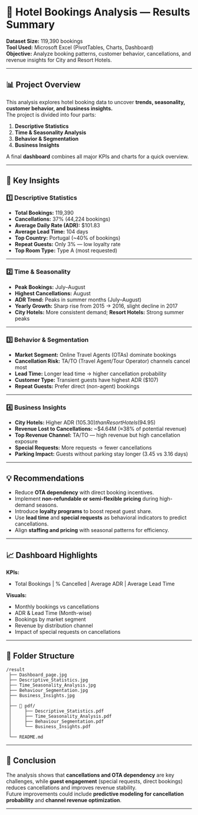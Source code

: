 # 🏨 Hotel Bookings Analysis — Results Summary

**Dataset Size:** 119,390 bookings  
**Tool Used:** Microsoft Excel (PivotTables, Charts, Dashboard)  
**Objective:** Analyze booking patterns, customer behavior, cancellations, and revenue insights for City and Resort Hotels.

---

## 📊 Project Overview
This analysis explores hotel booking data to uncover **trends, seasonality, customer behavior, and business insights.**  
The project is divided into four parts:
1. **Descriptive Statistics**
2. **Time & Seasonality Analysis**
3. **Behavior & Segmentation**
4. **Business Insights**

A final **dashboard** combines all major KPIs and charts for a quick overview.

---

## 🧾 Key Insights

### 1️⃣ Descriptive Statistics
- **Total Bookings:** 119,390  
- **Cancellations:** 37% (44,224 bookings)  
- **Average Daily Rate (ADR):** $101.83  
- **Average Lead Time:** 104 days  
- **Top Country:** Portugal (~40% of bookings)  
- **Repeat Guests:** Only 3% — low loyalty rate  
- **Top Room Type:** Type A (most requested)

---

### 2️⃣ Time & Seasonality
- **Peak Bookings:** July–August  
- **Highest Cancellations:** August  
- **ADR Trend:** Peaks in summer months (July–August)  
- **Yearly Growth:** Sharp rise from 2015 → 2016, slight decline in 2017  
- **City Hotels:** More consistent demand; **Resort Hotels:** Strong summer peaks

---

### 3️⃣ Behavior & Segmentation
- **Market Segment:** Online Travel Agents (OTAs) dominate bookings  
- **Cancellation Risk:** TA/TO (Travel Agent/Tour Operator) channels cancel most  
- **Lead Time:** Longer lead time → higher cancellation probability  
- **Customer Type:** Transient guests have highest ADR ($107)  
- **Repeat Guests:** Prefer direct (non-agent) bookings

---

### 4️⃣ Business Insights
- **City Hotels:** Higher ADR ($105.30) than Resort Hotels ($94.95)  
- **Revenue Lost to Cancellations:** ~$4.64M (≈38% of potential revenue)  
- **Top Revenue Channel:** TA/TO — high revenue but high cancellation exposure  
- **Special Requests:** More requests → fewer cancellations  
- **Parking Impact:** Guests without parking stay longer (3.45 vs 3.16 days)

---

## 💡 Recommendations
- Reduce **OTA dependency** with direct booking incentives.  
- Implement **non-refundable or semi-flexible pricing** during high-demand seasons.  
- Introduce **loyalty programs** to boost repeat guest share.  
- Use **lead time** and **special requests** as behavioral indicators to predict cancellations.  
- Align **staffing and pricing** with seasonal patterns for efficiency.

---

## 📈 Dashboard Highlights
**KPIs:**
- Total Bookings | % Cancelled | Average ADR | Average Lead Time

**Visuals:**
- Monthly bookings vs cancellations  
- ADR & Lead Time (Month-wise)  
- Bookings by market segment  
- Revenue by distribution channel  
- Impact of special requests on cancellations  

---

## 📂 Folder Structure
```
/result
 ├── Dashboard_page.jpg
 ├── Descriptive_Statistics.jpg
 ├── Time_Seasonality_Analysis.jpg
 ├── Behaviour_Segmentation.jpg
 ├── Business_Insights.jpg
 │
 ├── 📂 pdf/
 │     ├── Descriptive_Statistics.pdf
 │     ├── Time_Seasonality_Analysis.pdf
 │     ├── Behaviour_Segmentation.pdf
 │     └── Business_Insights.pdf
 │
 └── README.md

```


---

## 🏁 Conclusion
The analysis shows that **cancellations and OTA dependency** are key challenges, while **guest engagement** (special requests, direct bookings) reduces cancellations and improves revenue stability.  
Future improvements could include **predictive modeling for cancellation probability** and **channel revenue optimization**.

---

